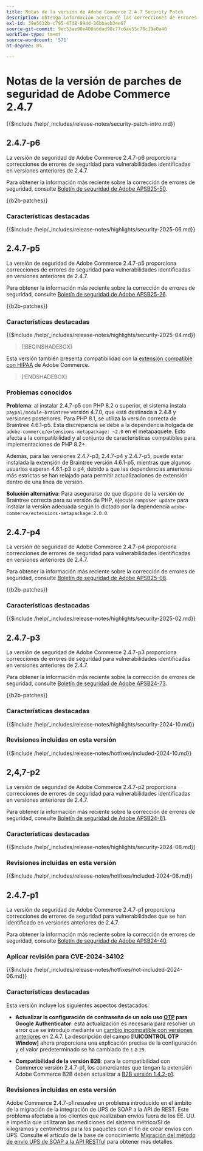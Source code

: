 ```yaml
---
title: Notas de la versión de Adobe Commerce 2.4.7 Security Patch
description: Obtenga información acerca de las correcciones de errores de seguridad, las mejoras de seguridad y otras actualizaciones relacionadas con la seguridad incluidas en las versiones de parches de seguridad para Adobe Commerce 2.4.7.
exl-id: 38e5632b-c795-47d8-89dd-26bbaeb34e67
source-git-commit: 9ec53ae90e400a6dad98c77c6ae55c70c19e0a40
workflow-type: tm+mt
source-wordcount: '571'
ht-degree: 0%

---
```


# Notas de la versión de parches de seguridad de Adobe Commerce 2.4.7

{{$include /help/_includes/release-notes/security-patch-intro.md}}

## 2.4.7-p6

La versión de seguridad de Adobe Commerce 2.4.7-p6 proporciona correcciones de errores de seguridad para vulnerabilidades identificadas en versiones anteriores de 2.4.7.

Para obtener la información más reciente sobre la corrección de errores de seguridad, consulte [Boletín de seguridad de Adobe APSB25-50](https://helpx.adobe.com/security/products/magento/apsb25-50.html).

{{b2b-patches}}

### Características destacadas

{{$include /help/_includes/release-notes/highlights/security-2025-06.md}}

## 2.4.7-p5

La versión de seguridad de Adobe Commerce 2.4.7-p5 proporciona correcciones de errores de seguridad para vulnerabilidades identificadas en versiones anteriores de 2.4.7.

Para obtener la información más reciente sobre la corrección de errores de seguridad, consulte [Boletín de seguridad de Adobe APSB25-26](https://helpx.adobe.com/es/security/products/magento/apsb25-26.html).

{{b2b-patches}}

### Características destacadas

{{$include /help/_includes/release-notes/highlights/security-2025-04.md}}

>[!BEGINSHADEBOX]

Esta versión también presenta compatibilidad con la [extensión compatible con HIPAA](https://experienceleague.adobe.com/es/docs/commerce-admin/start/compliance/hipaa-ready-service/overview) de Adobe Commerce.

>[!ENDSHADEBOX]

### Problemas conocidos

**Problema**: al instalar 2.4.7-p5 con PHP 8.2 o superior, el sistema instala `paypal/module-braintree` versión 4.7.0, que está destinada a 2.4.8 y versiones posteriores. Para PHP 8.1, se utiliza la versión correcta de Braintree 4.6.1-p5. Esta discrepancia se debe a la dependencia holgada de `adobe-commerce/extensions-metapackage: ~2.0` en el metapaquete. Esto afecta a la compatibilidad y al conjunto de características compatibles para implementaciones de PHP 8.2+.<!-- ACPLTSRV-6276) -->

Además, para las versiones 2.4.7-p3, 2.4.7-p4 y 2.4.7-p5, puede estar instalada la extensión de Braintree versión 4.6.1-p5, mientras que algunos usuarios esperan 4.6.1-p3 o p4, debido a que las dependencias anteriores más estrictas se han relajado para permitir actualizaciones de extensión dentro de una línea de versión. <!-- AC-14430 -->

**Solución alternativa**: Para asegurarse de que dispone de la versión de Braintree correcta para su versión de PHP, ejecute `composer update` para instalar la versión adecuada según lo dictado por la dependencia `adobe-commerce/extensions-metapackage:2.0.0`.

## 2.4.7-p4

La versión de seguridad de Adobe Commerce 2.4.7-p4 proporciona correcciones de errores de seguridad para vulnerabilidades identificadas en versiones anteriores de 2.4.7.

Para obtener la información más reciente sobre la corrección de errores de seguridad, consulte [Boletín de seguridad de Adobe APSB25-08](https://helpx.adobe.com/es/security/products/magento/apsb25-08.html).

{{b2b-patches}}

### Características destacadas

{{$include /help/_includes/release-notes/highlights/security-2025-02.md}}

## 2.4.7-p3

La versión de seguridad de Adobe Commerce 2.4.7-p3 proporciona correcciones de errores de seguridad para vulnerabilidades identificadas en versiones anteriores de 2.4.7.

Para obtener la información más reciente sobre la corrección de errores de seguridad, consulte [Boletín de seguridad de Adobe APSB24-73](https://helpx.adobe.com/es/security/products/magento/apsb24-73.html).

{{b2b-patches}}

### Características destacadas

{{$include /help/_includes/release-notes/highlights/security-2024-10.md}}

### Revisiones incluidas en esta versión

{{$include /help/_includes/release-notes/hotfixes/included-2024-10.md}}

## 2,4,7-p2

La versión de seguridad de Adobe Commerce 2.4.7-p2 proporciona correcciones de errores de seguridad para vulnerabilidades identificadas en versiones anteriores de 2.4.7.

Para obtener la información más reciente sobre la corrección de errores de seguridad, consulte [Boletín de seguridad de Adobe APSB24-61](https://helpx.adobe.com/es/security/products/magento/apsb24-61.html).

### Características destacadas

{{$include /help/_includes/release-notes/highlights/security-2024-08.md}}

### Revisiones incluidas en esta versión

{{$include /help/_includes/release-notes/hotfixes/included-2024-08.md}}

## 2.4.7-p1

La versión de seguridad de Adobe Commerce 2.4.7-p1 proporciona correcciones de errores de seguridad para vulnerabilidades que se han identificado en versiones anteriores de 2.4.7.

Para obtener la información más reciente sobre la corrección de errores de seguridad, consulte [Boletín de seguridad de Adobe APSB24-40](https://helpx.adobe.com/es/security/products/magento/apsb24-40.html).

### Aplicar revisión para CVE-2024-34102

{{$include /help/_includes/release-notes/hotfixes/not-included-2024-06.md}}

### Características destacadas

Esta versión incluye los siguientes aspectos destacados:

* **Actualizar la configuración de contraseña de un solo uso [OTP](https://experienceleague.adobe.com/es/docs/commerce-admin/systems/security/2fa/security-two-factor-authentication#google) para Google Authenticator**: esta actualización es necesaria para resolver un error que se introdujo mediante un [cambio incompatible con versiones anteriores](https://developer.adobe.com/commerce/php/development/backward-incompatible-changes/highlights/#new-system-configuration-validation-for-two-factor-authentication-otp_window-value) en 2.4.7. La descripción del campo **[!UICONTROL OTP Window]** ahora proporciona una explicación precisa de la configuración y el valor predeterminado se ha cambiado de `1` a `29`.

* **Compatibilidad de la versión B2B**: para la compatibilidad con Commerce versión 2.4.7-p1, los comerciantes que tengan la extensión Adobe Commerce B2B deben actualizar a [B2B versión 1.4.2-p1](https://experienceleague.adobe.com/es/docs/commerce-admin/b2b/release-notes#b2b-v142-p1).

### Revisiones incluidas en esta versión

Adobe Commerce 2.4.7-p1 resuelve un problema introducido en el ámbito de la migración de la integración de UPS de SOAP a la API de REST. Este problema afectaba a los clientes que realizaban envíos fuera de los EE. UU. e impedía que utilizaran las mediciones del sistema métrico/SI de kilogramos y centímetros para los paquetes con el fin de crear envíos con UPS. Consulte el artículo de la base de conocimiento [Migración del método de envío UPS de SOAP a la API RESTful](https://experienceleague.adobe.com/es/docs/commerce-knowledge-base/kb/troubleshooting/known-issues-patches-attached/ups-shipping-method-integration-migration-from-soap-to-restful-api) para obtener más detalles.
